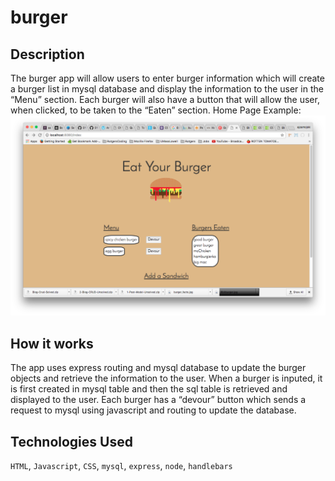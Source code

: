 # burger

## Description
The burger app will allow users to enter burger information which
will create a burger list in mysql database and display the 
information to the user in the “Menu” section. Each burger will
also have a button that will allow the user, when clicked, to
be taken to the “Eaten” section. Home Page Example:
![screenshot1](screenshot1.png)

## How it works
The app uses express routing and mysql database to update the
burger objects and retrieve the information to the user. When
a burger is inputed, it is first created in mysql table and then
the sql table is retrieved and displayed to the user. Each burger
has a “devour” button which sends a request to mysql using javascript
and routing to update the database.

## Technologies Used
`HTML`, `Javascript`, `CSS`, `mysql`, `express`, `node`, `handlebars`